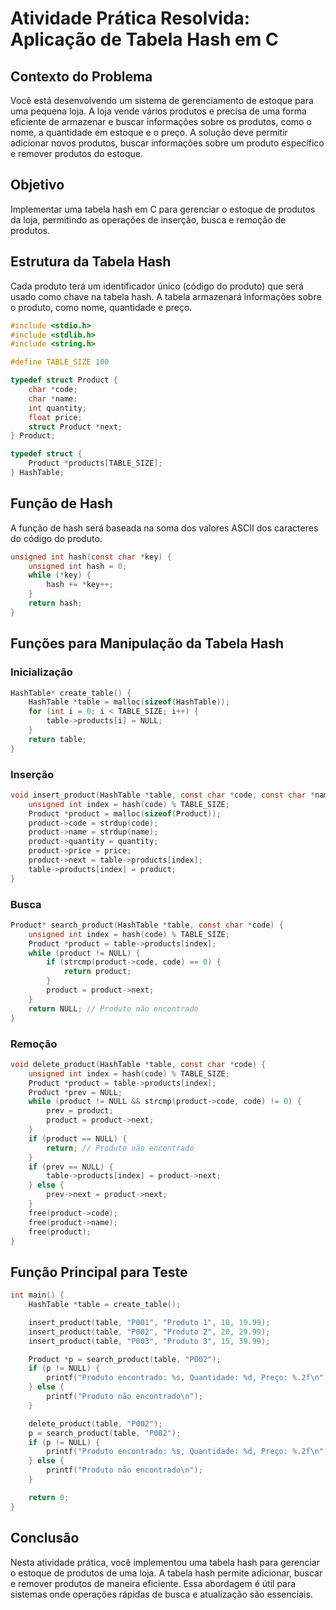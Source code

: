 
# Atividade Prática Resolvida: Aplicação de Tabela Hash em C

## Contexto do Problema
Você está desenvolvendo um sistema de gerenciamento de estoque para uma pequena loja. A loja vende vários produtos e precisa de uma forma eficiente de armazenar e buscar informações sobre os produtos, como o nome, a quantidade em estoque e o preço. A solução deve permitir adicionar novos produtos, buscar informações sobre um produto específico e remover produtos do estoque.

## Objetivo
Implementar uma tabela hash em C para gerenciar o estoque de produtos da loja, permitindo as operações de inserção, busca e remoção de produtos.

## Estrutura da Tabela Hash
Cada produto terá um identificador único (código do produto) que será usado como chave na tabela hash. A tabela armazenará informações sobre o produto, como nome, quantidade e preço.

```c
#include <stdio.h>
#include <stdlib.h>
#include <string.h>

#define TABLE_SIZE 100

typedef struct Product {
    char *code;
    char *name;
    int quantity;
    float price;
    struct Product *next;
} Product;

typedef struct {
    Product *products[TABLE_SIZE];
} HashTable;
```

## Função de Hash
A função de hash será baseada na soma dos valores ASCII dos caracteres do código do produto.

```c
unsigned int hash(const char *key) {
    unsigned int hash = 0;
    while (*key) {
        hash += *key++;
    }
    return hash;
}
```

## Funções para Manipulação da Tabela Hash

### Inicialização
```c
HashTable* create_table() {
    HashTable *table = malloc(sizeof(HashTable));
    for (int i = 0; i < TABLE_SIZE; i++) {
        table->products[i] = NULL;
    }
    return table;
}
```

### Inserção
```c
void insert_product(HashTable *table, const char *code, const char *name, int quantity, float price) {
    unsigned int index = hash(code) % TABLE_SIZE;
    Product *product = malloc(sizeof(Product));
    product->code = strdup(code);
    product->name = strdup(name);
    product->quantity = quantity;
    product->price = price;
    product->next = table->products[index];
    table->products[index] = product;
}
```

### Busca
```c
Product* search_product(HashTable *table, const char *code) {
    unsigned int index = hash(code) % TABLE_SIZE;
    Product *product = table->products[index];
    while (product != NULL) {
        if (strcmp(product->code, code) == 0) {
            return product;
        }
        product = product->next;
    }
    return NULL; // Produto não encontrado
}
```

### Remoção
```c
void delete_product(HashTable *table, const char *code) {
    unsigned int index = hash(code) % TABLE_SIZE;
    Product *product = table->products[index];
    Product *prev = NULL;
    while (product != NULL && strcmp(product->code, code) != 0) {
        prev = product;
        product = product->next;
    }
    if (product == NULL) {
        return; // Produto não encontrado
    }
    if (prev == NULL) {
        table->products[index] = product->next;
    } else {
        prev->next = product->next;
    }
    free(product->code);
    free(product->name);
    free(product);
}
```

## Função Principal para Teste
```c
int main() {
    HashTable *table = create_table();

    insert_product(table, "P001", "Produto 1", 10, 19.99);
    insert_product(table, "P002", "Produto 2", 20, 29.99);
    insert_product(table, "P003", "Produto 3", 15, 39.99);

    Product *p = search_product(table, "P002");
    if (p != NULL) {
        printf("Produto encontrado: %s, Quantidade: %d, Preço: %.2f\n", p->name, p->quantity, p->price);
    } else {
        printf("Produto não encontrado\n");
    }

    delete_product(table, "P002");
    p = search_product(table, "P002");
    if (p != NULL) {
        printf("Produto encontrado: %s, Quantidade: %d, Preço: %.2f\n", p->name, p->quantity, p->price);
    } else {
        printf("Produto não encontrado\n");
    }

    return 0;
}
```

## Conclusão
Nesta atividade prática, você implementou uma tabela hash para gerenciar o estoque de produtos de uma loja. A tabela hash permite adicionar, buscar e remover produtos de maneira eficiente. Essa abordagem é útil para sistemas onde operações rápidas de busca e atualização são essenciais.

